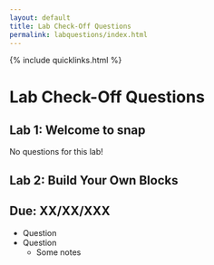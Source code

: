 ```yaml
---
layout: default
title: Lab Check-Off Questions
permalink: labquestions/index.html
---
```


{% include quicklinks.html %}

# Lab Check-Off Questions

## Lab 1: Welcome to <span class="snap">snap</span>
No questions for this lab!

## Lab 2: Build Your Own Blocks
## Due: XX/XX/XXX
* Question
* Question
    * Some notes